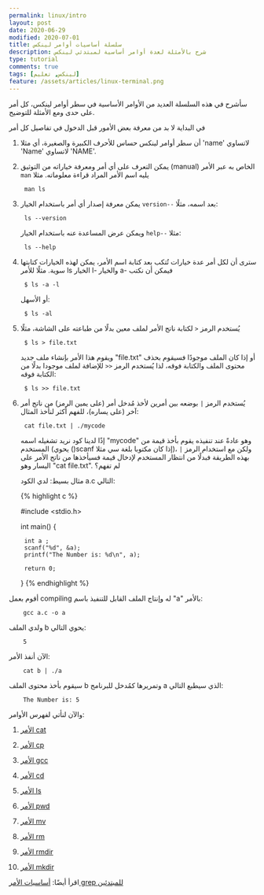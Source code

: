 ```yaml
---
permalink: linux/intro
layout: post
date: 2020-06-29
modified: 2020-07-01
title: سلسلة أساسيات أوامر لينكس
description: شرح بالأمثلة لعدة أوامر أساسية لمبتدئي لينكس
type: tutorial
comments: true
tags: [لينكس, تعليم]
feature: /assets/articles/linux-terminal.png
---
```



سأشرح في هذه السلسلة العديد من الأوامر الأساسية في سطر أوامر لينكس، كل أمر على حدى ومع الأمثلة للتوضيح.

في البداية لا بد من معرفة بعض الأمور قبل الدخول في تفاصيل كل أمر

1. أن سطر أوامر لينكس حساس للأحرف الكبيرة والصغيرة، أي مثلا 'name' لاتساوي 'Name' لاتساوي 'NAME'.

2. يمكن التعرف على أي أمر ومعرفة خياراته من التوثيق (manual) الخاص به عبر الأمر `man` يليه اسم الأمر المراد قراءة معلوماته. مثلا

        man ls

3. يمكن معرفة إصدار أي أمر باستخدام الخيار `version--` بعد اسمه، مثلًا:

        ls --version

    ويمكن عرض المساعدة عنه باستخدام الخيار `help--` مثلا:

        ls --help

4. سترى أن لكل أمر عدة خيارات تُتكب بعد كتابة اسم الأمر، يمكن لهذه الخيارات كتابتها سوية. مثلًا للأمر ls الخيار l- والخيار a- فيمكن أن نكتب 

        $ ls -a -l

    أو الأسهل:

        $ ls -al

5. يُستخدم الرمز `<` لكتابة ناتج الأمر لملف معين بدلًا من طباعته على الشاشة، مثلًا

        $ ls > file.txt

    ويقوم هذا الأمر بإنشاء ملف جديد "file.txt" أو إذا كان الملف موجودًا فسيقوم بحذف محتوى الملف والكتابة فوقه، لذا يُستخدم الرمز `<<` للإضافة لملف موجودا بدلًا من الكتابة فوقه:

        $ ls >> file.txt

6. يُستخدم الرمز `|` بوضعه بين أمرين ﻷخذ مُدخل أمر (على يمين الرمز) من ناتج أمر آخر (على يساره)، للفهم أكثر لنأخذ المثال:

        cat file.txt | ./mycode 

    إذًا لدينا كود نريد تشغيله اسمه "mycode" وهو عادةً عند تنفيذه يقوم بأخذ قيمة من المستخدم (يحوي ()scanf إذا كان مكتوبا بلغة سي مثلا)، ولكن مع استخدام الرمز `|` بهذه الطريقة فبدلًا من انتظار المستخدم لإدخال قيمة فسيأخذها من ناتج الأمر على اليسار وهو "cat file.txt". لم تفهم؟

    مثال بسيط: لدي الكود a.c التالي:

    {% highlight c %}

    #include <stdio.h>

    int main()
    {

        int a ;
        scanf("%d", &a);
        printf("The Number is: %d\n", a);

        return 0;
    }
    {% endhighlight %}
    
أقوم بعمل compiling له وإنتاج الملف القابل للتنفيذ باسم "a" بالأمر:

        gcc a.c -o a
        
ولدي الملف b يحوي التالي:

        5

الآن أنفذ الأمر:

        cat b | ./a

سيقوم بأخذ محتوى الملف b وتمريرها كمُدخل للبرنامج a الذي سيطبع التالي:

        The Number is: 5

    

والآن لنأتي لفهرس الأوامر:

1. [الأمر cat](/linux/cat)

2. [الأمر cp](/linux/cp)

3. [الأمر gcc](/linux/gcc)

4. [الأمر cd](/linux/cd)

5. [الأمر ls](/linux/ls)

6. [الأمر pwd](/linux/pwd)

7. [الأمر mv](/linux/mv)

8. [الأمر rm](/linux/rm)

9. [الأمر rmdir](/linux/rmdir)

10. [الأمر mkdir](/linux/mkdir)

اقرأ أيضًا: [أساسيات الأمر grep للمبتدئين](/gnu-grep-basics)

